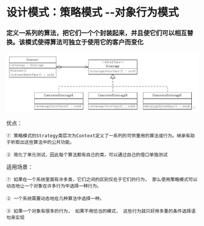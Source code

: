 # 设计模式：策略模式 --对象行为模式

### 定义一系列的算法，把它们一个个封装起来，并且使它们可以相互替换。该模式使得算法可独立于使用它的客户而变化

![Image](https://github.com/ZzzYL9/design_pattern/blob/master/class_images/strategy.png)

优点：

    ① 策略模式的Strategy类层次为Context定义了一系列的可供重用的算法或行为。继承有助于析取出这些算法中的公共功能。
    
    ② 简化了单元测试，因此每个算法都有自己的类，可以通过自己的借口单独测试

适用场景：

    ① 如果在一个系统里面有许多类，它们之间的区别仅在于它们的行为， 那么使用策略模式可以动态地让一个对象在许多行为中选择一种行为。
    
    ② 一个系统需要动态地在几种算法中选择一种。
    
    ③ 如果一个对象有很多的行为， 如果不用恰当的模式， 这些行为就只好用多重的条件选择语句来实现
    
    
